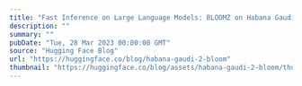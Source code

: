 ```yaml
---
title: "Fast Inference on Large Language Models: BLOOMZ on Habana Gaudi2 Accelerator"
description: ""
summary: ""
pubDate: "Tue, 28 Mar 2023 00:00:00 GMT"
source: "Hugging Face Blog"
url: "https://huggingface.co/blog/habana-gaudi-2-bloom"
thumbnail: "https://huggingface.co/blog/assets/habana-gaudi-2-bloom/thumbnail.png"
---
```


